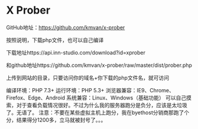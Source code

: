 # X Prober


GitHub地址：https://github.com/kmvan/x-prober

按照说明，下载php文件，也可以自己编译

下载地址https://api.inn-studio.com/download?id=xprober

和github地址https://github.com/kmvan/x-prober/raw/master/dist/prober.php

上传到网站的目录，只要访问你的域名+你下载的php文件名，就可访问

编译环境：PHP 7.3+
运行环境：PHP 5.3+
浏览器兼容：IE9、Chrome、Firefox、Edge、Android
系统兼容：Linux、Windows（基础功能）
可以自己摸索，对于查看负载情况很好。不过为什么我的服务器跑分是负分，应该是太垃圾了。无语了。
注意：不要在某些虚拟主机上跑分，我在byethost分销商那跑了个分，结果得分1200多，立马就被封号了。。。
